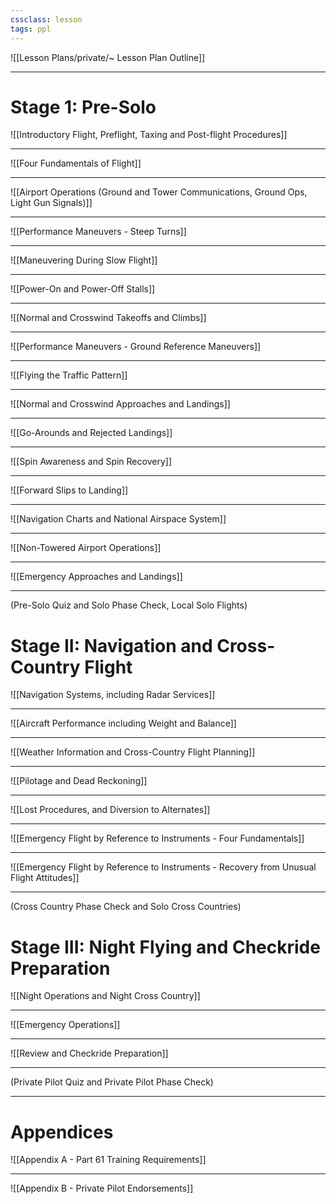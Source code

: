 ```yaml
---
cssclass: lesson
tags: ppl
---
```

![[Lesson Plans/private/~ Lesson Plan Outline]]

----

# Stage 1: Pre-Solo
![[Introductory Flight, Preflight, Taxing and Post-flight Procedures]]

----

![[Four Fundamentals of Flight]]

----

![[Airport Operations (Ground and Tower Communications, Ground Ops, Light Gun Signals)]]

----

![[Performance Maneuvers - Steep Turns]]

----

![[Maneuvering During Slow Flight]]

----

![[Power-On and Power-Off Stalls]]

----

![[Normal and Crosswind Takeoffs and Climbs]]

----

![[Performance Maneuvers - Ground Reference Maneuvers]]

----

![[Flying the Traffic Pattern]]

----

![[Normal and Crosswind Approaches and Landings]]

----

![[Go-Arounds and Rejected Landings]]

----

![[Spin Awareness and Spin Recovery]]

----

![[Forward Slips to Landing]]

----

![[Navigation Charts and National Airspace System]]

----

![[Non-Towered Airport Operations]]

----

![[Emergency Approaches and Landings]]

----


(Pre-Solo Quiz and Solo Phase Check, Local Solo Flights)

# Stage II: Navigation and Cross-Country Flight
![[Navigation Systems, including Radar Services]]

----

![[Aircraft Performance including Weight and Balance]]

----

![[Weather Information and Cross-Country Flight Planning]]

----

![[Pilotage and Dead Reckoning]]

----

![[Lost Procedures, and Diversion to Alternates]]

----

![[Emergency Flight by Reference to Instruments - Four Fundamentals]]

----

![[Emergency Flight by Reference to Instruments - Recovery from Unusual Flight Attitudes]]

----

(Cross Country Phase Check and Solo Cross Countries)

# Stage III: Night Flying and Checkride Preparation
![[Night Operations and Night Cross Country]]

----

![[Emergency Operations]]

----

![[Review and Checkride Preparation]]

----

(Private Pilot Quiz and Private Pilot Phase Check)


----

# Appendices
![[Appendix A - Part 61 Training Requirements]]

----

![[Appendix B - Private Pilot Endorsements]]
